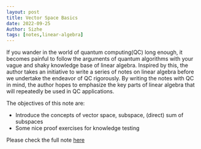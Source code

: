 ```yaml
---
layout: post
title: Vector Space Basics
date: 2022-09-25
Author: Sizhe
tags: [notes,linear-algebra]
---
```

If you wander in the world of quantum computing(QC) long enough, it becomes painful to follow the arguments of quantum algorithms with your vague and shaky knowledge base of linear algebra. Inspired by this, the author takes an initiative to write a series of notes on linear algebra before we undertake the endeavor of QC rigorously. By writing the notes with QC in mind, the author hopes to emphasize the key parts of linear algebra that will repeatedly be used in QC applications.<!--more-->

The objectives of this note are:
- Introduce the concepts of vector space, subspace, (direct) sum of subspaces
- Some nice proof exercises for knowledge testing

Please check the full note [here](https://lonitch.github.io/vector_space_basics/01-vector-space-basics.html)
